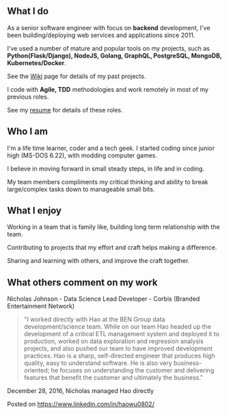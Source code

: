 What I do
-
As a senior software engineer with focus on __backend__ development,  I've been building/deploying web services and applications since 2011. 

I've used a number of mature and popular tools on my projects, such as __Python(Flask/Django), NodeJS, Golang, GraphQL, PostgreSQL, MongoDB, Kubernetes/Docker__. 

See the [Wiki](https://github.com/haowu0802/About/wiki) page for details of my past projects. 

I code with __Agile, TDD__ methodologies and work remotely in most of my previous roles. 

See my [resume](https://github.com/haowu0802/About/blob/master/Resume__Senior_Software_Engineer__Hao_Wu__2021.pdf) for details of these roles. 


Who I am
-
 
I'm a life time learner, coder and a tech geek. I started coding since junior high (MS-DOS 6.22), with modding computer games. 

I believe in moving forward in small steady steps, in life and in coding.

My team members compliments my critical thinking and ability to break large/complex tasks down to manageable small bits.

What I enjoy
-
Working in a team that is family like, building long term relationship with the team.

Contributing to projects that my effort and craft helps making a difference.

Sharing and learning with others, and improve the craft together.

What others comment on my work
-
Nicholas Johnson - Data Science Lead Developer - Corbis (Branded Entertainment Network)

>"I worked directly with Hao at the BEN Group data development/science team. While on our team Hao headed up the development of a critical ETL management system and deployed it to production, worked on data exploration and regression analysis projects, and also pushed our team to have improved development practices. Hao is a sharp, self-directed engineer that produces high quality, easy to understand software. He is also very business-oriented; he focuses on understanding the customer and delivering features that benefit the customer and ultimately the business."

December 28, 2016, Nicholas managed Hao directly
 
Posted on https://www.linkedin.com/in/haowu0802/
